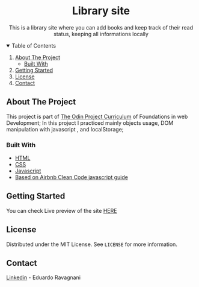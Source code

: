 
<!-- PROJECT LOGO -->
<br />
<p align="center">
  
  <h1 align="center">Library site</h1>
  

  <p align="center">
    This is a library site where you can add books and keep track of their read status, keeping all informations locally
  </p>
</p>



<!-- TABLE OF CONTENTS -->
<details open="open">
  <summary>Table of Contents</summary>
  <ol>
    <li>
      <a href="#about-the-project">About The Project</a>
      <ul>
        <li><a href="#built-with">Built With</a></li>
      </ul>
    </li>
    <li>
      <a href="#getting-started">Getting Started</a>
    </li>
    <li><a href="#license">License</a></li>
    <li><a href="#contact">Contact</a></li>
  </ol>
</details>



<!-- ABOUT THE PROJECT -->
## About The Project

This project is part of <a href="https://www.theodinproject.com/">The Odin Project Curriculum</a> of Foundations in web Development;
In this project I practiced mainly objects usage, DOM manipulation with javascript , and localStorage;

### Built With

* [HTML](https://developer.mozilla.org/en-US/docs/Web/HTML)
* [CSS](https://developer.mozilla.org/en-US/docs/Web/CSS)
* [Javascript](https://developer.mozilla.org/en-US/docs/Web/JavaScript)
* [Based on Airbnb Clean Code javascript guide](https://github.com/airbnb/javascript)


## Getting Started

You can check Live preview of the site <a href="https://link2755.github.io/ETCH-A-SKETCH_ODP/" target="blank">HERE<a>

<!-- LICENSE -->
## License

Distributed under the MIT License. See `LICENSE` for more information.



<!-- CONTACT -->
## Contact

<a href="https://www.linkedin.com/in/eduardo-ravagnani-de-melo-81282b14b/" target="blank">Linkedin</a> - Eduardo Ravagnani
